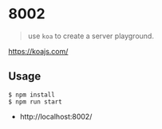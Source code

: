 # 8002
> use `koa` to create a server playground.

https://koajs.com/

## Usage

```
$ npm install
$ npm run start
```

* http://localhost:8002/
